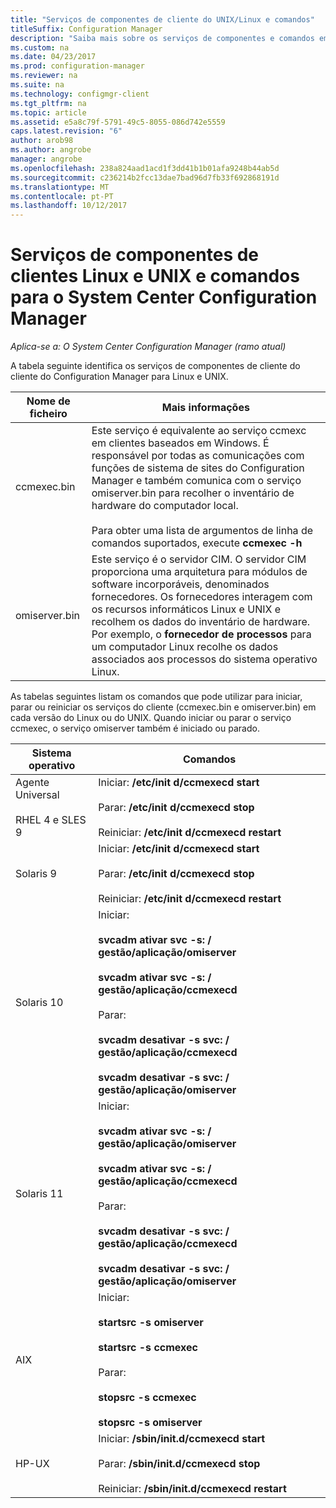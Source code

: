 ```yaml
---
title: "Serviços de componentes de cliente do UNIX/Linux e comandos"
titleSuffix: Configuration Manager
description: "Saiba mais sobre os serviços de componentes e comandos em clientes Linux e UNIX no System Center Configuration Manager."
ms.custom: na
ms.date: 04/23/2017
ms.prod: configuration-manager
ms.reviewer: na
ms.suite: na
ms.technology: configmgr-client
ms.tgt_pltfrm: na
ms.topic: article
ms.assetid: e5a8c79f-5791-49c5-8055-086d742e5559
caps.latest.revision: "6"
author: arob98
ms.author: angrobe
manager: angrobe
ms.openlocfilehash: 238a824aad1acd1f3dd41b1b01afa9248b44ab5d
ms.sourcegitcommit: c236214b2fcc13dae7bad96d7fb33f692868191d
ms.translationtype: MT
ms.contentlocale: pt-PT
ms.lasthandoff: 10/12/2017
---
```

# <a name="linux-and-unix-clients-component-services-and-commands-for-system-center-configuration-manager"></a>Serviços de componentes de clientes Linux e UNIX e comandos para o System Center Configuration Manager

*Aplica-se a: O System Center Configuration Manager (ramo atual)*


 A tabela seguinte identifica os serviços de componentes de cliente do cliente do Configuration Manager para Linux e UNIX.  

|Nome de ficheiro|Mais informações|  
|---------------|----------------------|  
|ccmexec.bin|Este serviço é equivalente ao serviço ccmexc em clientes baseados em Windows. É responsável por todas as comunicações com funções de sistema de sites do Configuration Manager e também comunica com o serviço omiserver.bin para recolher o inventário de hardware do computador local.<br /><br /> Para obter uma lista de argumentos de linha de comandos suportados, execute **ccmexec -h**|  
|omiserver.bin|Este serviço é o servidor CIM. O servidor CIM proporciona uma arquitetura para módulos de software incorporáveis, denominados fornecedores. Os fornecedores interagem com os recursos informáticos Linux e UNIX e recolhem os dados do inventário de hardware. Por exemplo, o **fornecedor de processos** para um computador Linux recolhe os dados associados aos processos do sistema operativo Linux.|  

 As tabelas seguintes listam os comandos que pode utilizar para iniciar, parar ou reiniciar os serviços do cliente (ccmexec.bin e omiserver.bin) em cada versão do Linux ou do UNIX. Quando iniciar ou parar o serviço ccmexec, o serviço omiserver também é iniciado ou parado.  

|Sistema operativo|Comandos|  
|----------------------|--------------|  
|Agente Universal<br /><br /> RHEL 4 e SLES 9|Iniciar: **/etc/init d/ccmexecd start**<br /><br /> Parar: **/etc/init d/ccmexecd stop**<br /><br /> Reiniciar: **/etc/init d/ccmexecd restart**|  
|Solaris 9|Iniciar: **/etc/init d/ccmexecd start**<br /><br /> Parar: **/etc/init d/ccmexecd stop**<br /><br /> Reiniciar: **/etc/init d/ccmexecd restart**|  
|Solaris 10|Iniciar:<br /><br /> **svcadm ativar svc -s: / gestão/aplicação/omiserver**<br /><br /> **svcadm ativar svc -s: / gestão/aplicação/ccmexecd**<br /><br /> Parar:<br /><br /> **svcadm desativar -s svc: / gestão/aplicação/ccmexecd**<br /><br /> **svcadm desativar -s svc: / gestão/aplicação/omiserver**|  
|Solaris 11|Iniciar:<br /><br /> **svcadm ativar svc -s: / gestão/aplicação/omiserver**<br /><br /> **svcadm ativar svc -s: / gestão/aplicação/ccmexecd**<br /><br /> Parar:<br /><br /> **svcadm desativar -s svc: / gestão/aplicação/ccmexecd**<br /><br /> **svcadm desativar -s svc: / gestão/aplicação/omiserver**|  
|AIX|Iniciar:<br /><br /> **startsrc -s omiserver**<br /><br /> **startsrc -s ccmexec**<br /><br /> Parar:<br /><br /> **stopsrc -s ccmexec**<br /><br /> **stopsrc -s omiserver**|  
|HP-UX|Iniciar: **/sbin/init.d/ccmexecd start**<br /><br /> Parar: **/sbin/init.d/ccmexecd stop**<br /><br /> Reiniciar: **/sbin/init.d/ccmexecd restart**|  
